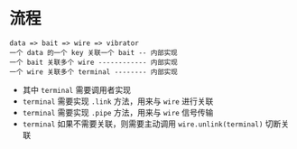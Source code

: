 
# 流程
```$xslt
data => bait => wire => vibrator
一个 data 的一个 key 关联一个 bait -- 内部实现
一个 bait 关联多个 wire ------------ 内部实现
一个 wire 关联多个 terminal -------- 内部实现
```

- 其中 `terminal` 需要调用者实现
- `terminal` 需要实现 `.link` 方法，用来与 `wire` 进行关联
- `terminal` 需要实现 `.pipe` 方法，用来与 `wire` 信号传输
- `terminal` 如果不需要关联，则需要主动调用 `wire.unlink(terminal)` 切断关联
